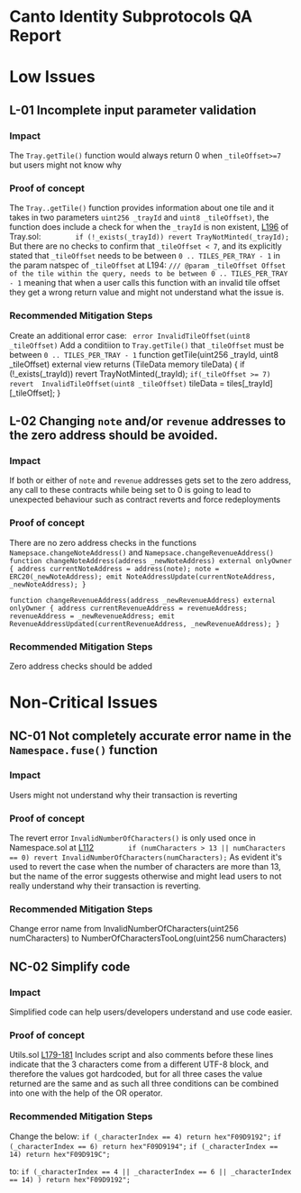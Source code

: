 # Canto Identity Subprotocols QA Report

# Low Issues

## L-01 Incomplete input parameter validation

### Impact

The `Tray.getTile()` function would always return 0 when `_tileOffset>=7` but users might not know why

### Proof of concept

The `Tray..getTile()` function provides information about one tile and it takes in two parameters `uint256 _trayId` and `uint8 _tileOffset)`, the function does include a check for when the `_trayId` is non existent, [L196](https://github.com/code-423n4/2023-03-canto-identity/blob/077372297fc419ea7688ab62cc3fd4e8f4e24e66/canto-namespace-protocol/src/Tray.sol#L196) of Tray.sol:
`        if (!_exists(_trayId)) revert TrayNotMinted(_trayId);`
But there are no checks to confirm that `_tileOffset < 7`, and its explicitly stated that `_tileOffset` needs to be between `0 .. TILES_PER_TRAY - 1` in the param natspec of `_tileOffset` at L194:
`/// @param _tileOffset Offset of the tile within the query, needs to be between 0 .. TILES_PER_TRAY - 1` meaning that when a user calls this function with an invalid tile offset they get a wrong return value and might not understand what the issue is.

### Recommended Mitigation Steps

Create an additional error case:
` error InvalidTileOffset(uint8 _tileOffset)`
Add a conditiion to `Tray.getTile()` that `_tileOffset` must be between `0 .. TILES_PER_TRAY - 1` 
function getTile(uint256 _trayId, uint8 _tileOffset) external view returns (TileData memory tileData) {
        if (!_exists(_trayId)) revert TrayNotMinted(_trayId);
        `if(_tileOffset >= 7) revert  InvalidTileOffset(uint8 _tileOffset)`
        tileData = tiles[_trayId][_tileOffset];
    }
 

## L-02 Changing `note` and/or `revenue` addresses to the zero address should be avoided.

### Impact

If both or either of `note` and `revenue` addresses gets set to the zero address, any call to these contracts while being set to 0 is going to lead to unexpected behaviour such as contract reverts and force redeployments

### Proof of concept

There are no zero address checks in the functions `Namepsace.changeNoteAddress()` and `Namepsace.changeRevenueAddress()`
` function changeNoteAddress(address _newNoteAddress) external onlyOwner {
        address currentNoteAddress = address(note);
        note = ERC20(_newNoteAddress);
        emit NoteAddressUpdate(currentNoteAddress, _newNoteAddress);
    }`

`function changeRevenueAddress(address _newRevenueAddress)
        external
        onlyOwner
    {
        address currentRevenueAddress = revenueAddress;
        revenueAddress = _newRevenueAddress;
        emit RevenueAddressUpdated(currentRevenueAddress, _newRevenueAddress);
    }`

### Recommended Mitigation Steps

Zero address checks should be added

# Non-Critical Issues

## NC-01 Not completely accurate error name in the `Namespace.fuse()` function

### Impact

Users might not understand why their transaction is reverting

### Proof of concept

The revert error `InvalidNumberOfCharacters()` is only used once in Namespace.sol at [L112](https://github.com/code-423n4/2023-03-canto-identity/blob/077372297fc419ea7688ab62cc3fd4e8f4e24e66/canto-namespace-protocol/src/Namespace.sol#L112)
`        if (numCharacters > 13 || numCharacters == 0) revert InvalidNumberOfCharacters(numCharacters);`
As evident it's used to revert the case when the number of characters are more than 13, but the name of the error suggests otherwise and might lead users to not really understand why their transaction is reverting.

### Recommended Mitigation Steps

Change error name from InvalidNumberOfCharacters(uint256 numCharacters) to NumberOfCharactersTooLong(uint256 numCharacters)

## NC-02 Simplify code

### Impact

Simplified code can help users/developers understand and use code easier.

### Proof of concept

Utils.sol [L179-181](https://github.com/code-423n4/2023-03-canto-identity/blob/077372297fc419ea7688ab62cc3fd4e8f4e24e66/canto-namespace-protocol/src/Utils.sol#L179-L181) Includes script and also comments before these lines indicate that the 3 characters come from a different UTF-8 block, and therefore the values got hardcoded, but for all three cases the value returned are the same and as such all three conditions can be combined into one with the help of the OR operator.

### Recommended Mitigation Steps

Change the below:
`if (_characterIndex == 4) return hex"F09D9192";`
`if (_characterIndex == 6) return hex"F09D9194";`
`if (_characterIndex == 14) return hex"F09D919C";`

to:
`if (_characterIndex == 4 || _characterIndex == 6 || _characterIndex == 14) ) return hex"F09D9192";`
